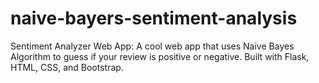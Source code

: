 # naive-bayers-sentiment-analysis
Sentiment Analyzer Web App: A cool web app that uses Naive Bayes Algorithm to guess if your review is positive or negative. Built with Flask, HTML, CSS, and Bootstrap. 
